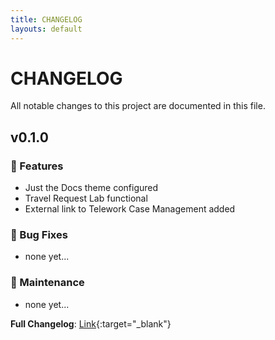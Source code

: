 ```yaml
---
title: CHANGELOG
layouts: default
---
```


# CHANGELOG

All notable changes to this project are documented in this file.

## v0.1.0

### 🚀 Features

- Just the Docs theme configured
- Travel Request Lab functional
- External link to Telework Case Management added

### 🐛 Bug Fixes

- none yet... 

### 🧰 Maintenance

- none yet...

**Full Changelog**: [Link](https://github.com/CreatorWorkflowsNow/CreatorWorkflowsNow.github.io/releases/tag/v0.1.0){:target="_blank"}
